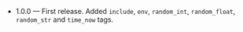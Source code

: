 - 1.0.0 — First release. Added `include`, `env`, `random_int`, `random_float`, 
          `random_str` and `time_now` tags. 
